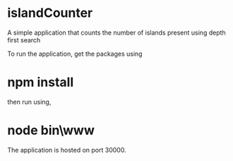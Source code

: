 # islandCounter
A simple application that counts the number of islands present using depth first search

To run the application, get the packages using 
# npm install
then run using, 
# node bin\www

The application is hosted on port 30000.
